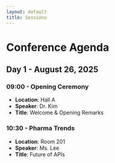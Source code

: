 ```yaml
---
layout: default
title: Sessions
---
```


# Conference Agenda

## Day 1 - August 26, 2025

### 09:00 - Opening Ceremony
- **Location**: Hall A
- **Speaker**: Dr. Kim
- **Title**: Welcome & Opening Remarks

### 10:30 - Pharma Trends
- **Location**: Room 201
- **Speaker**: Ms. Lee
- **Title**: Future of APIs
